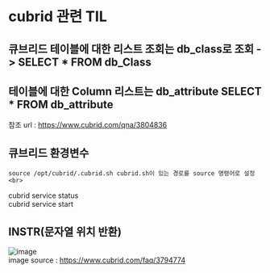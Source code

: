 # cubrid 관련 TIL
## 큐브리드 테이블에 대한 리스트 조회는 db_class로 조회 -> SELECT * FROM db_Class
## 테이블에 대한 Column 리스트는 db_attribute SELECT * FROM db_attribute
참조 url : https://www.cubrid.com/qna/3804836 <br>

## 큐브리드 환경변수
~~~
source /opt/cubrid/.cubrid.sh cubrid.sh이 있는 경로를 source 명령어로 설정 <br>
~~~
cubrid service status <br>
cubrid service start <br>

## INSTR(문자열 위치 반환)
![image](https://user-images.githubusercontent.com/44331989/138824498-fbeb4e3d-dd12-4f81-8209-e08f1ed11e4e.png) <br>
image source : https://www.cubrid.com/faq/3794774 <br>

